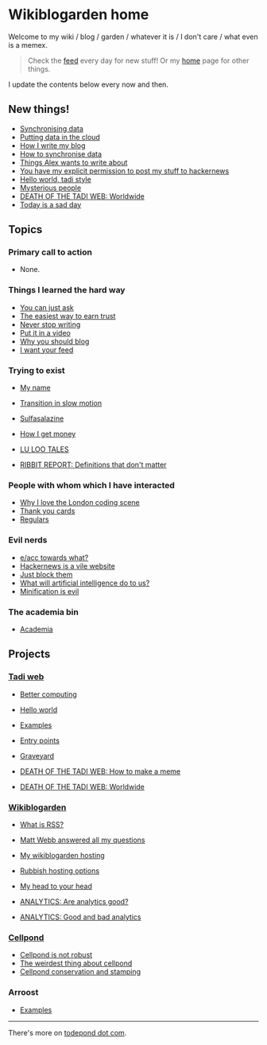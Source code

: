 # Wikiblogarden home

Welcome to my wiki / blog / garden / whatever it is / I don't care / what even is a memex.

> Check the [feed](/feed) every day for new stuff!
> Or my [home](/) page for other things.

I update the contents below every now and then.

## New things!

- [Synchronising data](better-computing/synchronising-data)
- [Putting data in the cloud](tadi-web/cloud)
- [How I write my blog](my-wikiblogarden/demo)
- [How to synchronise data](tadi-web/cloud/sync)
- [Things Alex wants to write about](art/things-alex-wants-to-write-about/)
- [You have my explicit permission to post my stuff to hackernews](social-media/hackernews/permission/)
- [Hello world, tadi style](tadi-web/hello-world/)
- [Mysterious people](art/mysterious-people/)
- [DEATH OF THE TADI WEB: Worldwide](tadi-web/death/worldwide)
- [Today is a sad day](genocide/sad-day)

## Topics

### Primary call to action

- None.

### Things I learned the hard way

- [You can just ask](./sayings/just-ask)
- [The easiest way to earn trust](sayings/trust)
- [Never stop writing](art/never-stop-writing)
- [Put it in a video](art/in-a-video/)
- [Why you should blog](/wikiblogarden/art/blog/)
- [I want your feed](social-media/feeds-i-like)

### Trying to exist

- [My name](./my-name)
- [Transition in slow motion](/wikiblogarden/health/transition/in-slow-motion/)
- [Sulfasalazine](./health/sulfasalazine)
- [How I get money](work/how-i-get-money)

- [LU LOO TALES](health/loo-lu)
- [RIBBIT REPORT: Definitions that don't matter](/report/definitions-that-dont-matter)

### People with whom which I have interacted

- [Why I love the London coding scene](london)
- [Thank you cards](work/thank-you-cards)
- [Regulars](/wikiblogarden/london/cafe)

### Evil nerds

- [e/acc towards what?](better-computing/worse-computing/e-acc)
- [Hackernews is a vile website](social-media/hackernews)
- [Just block them](./social-media/just-block-them)
- [What will artificial intelligence do to us?](better-computing/worse-computing/artificial-intelligence/)
- [Minification is evil](better-computing/worse-computing/minification)

### The academia bin

- [Academia](academia)

## Projects

### [Tadi web](tadi-web)

- [Better computing](./better-computing)
- [Hello world](hello-world)
- [Examples](https://tadiweb.com)
- [Entry points](entry-points)
- [Graveyard](graveyard)

- [DEATH OF THE TADI WEB: How to make a meme](death-meme)
- [DEATH OF THE TADI WEB: Worldwide](death/worldwide)

### [Wikiblogarden](my-wikiblogarden)

- [What is RSS?](./social-media/what-is-rss)
- [Matt Webb answered all my questions](./social-media/what-is-rss/matt-webb-answered)
- [My wikiblogarden hosting](./my-wikiblogarden/hosting)
- [Rubbish hosting options](./my-wikiblogarden/hosting/rubbish-options)
- [My head to your head](my-wikiblogarden/hosting/journey)

- [ANALYTICS: Are analytics good?](./social-media/analytics)
- [ANALYTICS: Good and bad analytics](./social-media/analytics/good-and-bad)

### [Cellpond](cellpond)

- [Cellpond is not robust](./cellpond/is-not-robust)
- [The weirdest thing about cellpond](./cellpond/the-weirdest-thing)
- [Cellpond conservation and stamping](./cellpond/conservation-and-stamping)

### Arroost

- [Examples](arroost)

<hr>

There's more on [todepond dot com](/).
